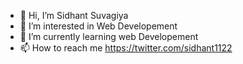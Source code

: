 - 👋 Hi, I’m Sidhant Suvagiya
- 👀 I’m interested in Web Developement
- 🌱 I’m currently learning web Developement
- 📫 How to reach me https://twitter.com/sidhant1122

<!---
sidhantsuvagiya/sidhantsuvagiya is a ✨ special ✨ repository because its `README.md` (this file) appears on your GitHub profile.
You can click the Preview link to take a look at your changes.
--->
